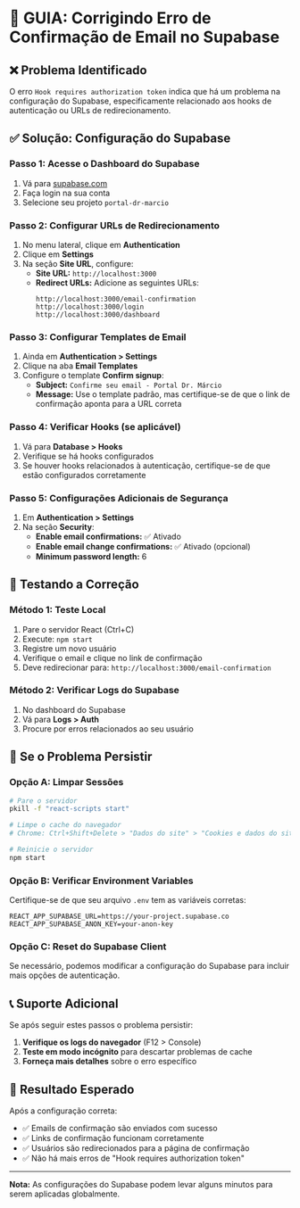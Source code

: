 # 🔧 GUIA: Corrigindo Erro de Confirmação de Email no Supabase

## ❌ Problema Identificado
O erro `Hook requires authorization token` indica que há um problema na configuração do Supabase, especificamente relacionado aos hooks de autenticação ou URLs de redirecionamento.

## ✅ Solução: Configuração do Supabase

### Passo 1: Acesse o Dashboard do Supabase
1. Vá para [supabase.com](https://supabase.com)
2. Faça login na sua conta
3. Selecione seu projeto `portal-dr-marcio`

### Passo 2: Configurar URLs de Redirecionamento
1. No menu lateral, clique em **Authentication**
2. Clique em **Settings**
3. Na seção **Site URL**, configure:
   - **Site URL:** `http://localhost:3000`
   - **Redirect URLs:** Adicione as seguintes URLs:
     ```
     http://localhost:3000/email-confirmation
     http://localhost:3000/login
     http://localhost:3000/dashboard
     ```

### Passo 3: Configurar Templates de Email
1. Ainda em **Authentication > Settings**
2. Clique na aba **Email Templates**
3. Configure o template **Confirm signup**:
   - **Subject:** `Confirme seu email - Portal Dr. Márcio`
   - **Message:** Use o template padrão, mas certifique-se de que o link de confirmação aponta para a URL correta

### Passo 4: Verificar Hooks (se aplicável)
1. Vá para **Database > Hooks**
2. Verifique se há hooks configurados
3. Se houver hooks relacionados à autenticação, certifique-se de que estão configurados corretamente

### Passo 5: Configurações Adicionais de Segurança
1. Em **Authentication > Settings**
2. Na seção **Security**:
   - **Enable email confirmations:** ✅ Ativado
   - **Enable email change confirmations:** ✅ Ativado (opcional)
   - **Minimum password length:** 6

## 🔄 Testando a Correção

### Método 1: Teste Local
1. Pare o servidor React (Ctrl+C)
2. Execute: `npm start`
3. Registre um novo usuário
4. Verifique o email e clique no link de confirmação
5. Deve redirecionar para: `http://localhost:3000/email-confirmation`

### Método 2: Verificar Logs do Supabase
1. No dashboard do Supabase
2. Vá para **Logs > Auth**
3. Procure por erros relacionados ao seu usuário

## 🚨 Se o Problema Persistir

### Opção A: Limpar Sessões
```bash
# Pare o servidor
pkill -f "react-scripts start"

# Limpe o cache do navegador
# Chrome: Ctrl+Shift+Delete > "Dados do site" > "Cookies e dados do site"

# Reinicie o servidor
npm start
```

### Opção B: Verificar Environment Variables
Certifique-se de que seu arquivo `.env` tem as variáveis corretas:
```env
REACT_APP_SUPABASE_URL=https://your-project.supabase.co
REACT_APP_SUPABASE_ANON_KEY=your-anon-key
```

### Opção C: Reset do Supabase Client
Se necessário, podemos modificar a configuração do Supabase para incluir mais opções de autenticação.

## 📞 Suporte Adicional

Se após seguir estes passos o problema persistir:

1. **Verifique os logs do navegador** (F12 > Console)
2. **Teste em modo incógnito** para descartar problemas de cache
3. **Forneça mais detalhes** sobre o erro específico

## 🎯 Resultado Esperado

Após a configuração correta:
- ✅ Emails de confirmação são enviados com sucesso
- ✅ Links de confirmação funcionam corretamente
- ✅ Usuários são redirecionados para a página de confirmação
- ✅ Não há mais erros de "Hook requires authorization token"

---

**Nota:** As configurações do Supabase podem levar alguns minutos para serem aplicadas globalmente.
